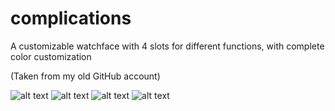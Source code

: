 # complications

A customizable watchface with 4 slots for different functions, with complete color customization

(Taken from my old GitHub account)

![alt text](comp1.png "complications")
![alt text](comp2.png "complications")
![alt text](comp3.png "complications")
![alt text](comp4.png "complications")
